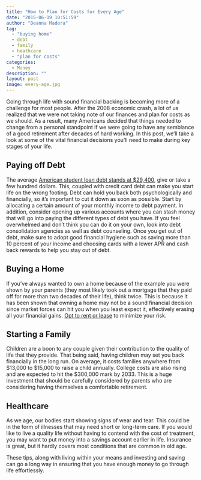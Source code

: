 ```yaml
---
title: "How to Plan for Costs for Every Age"
date: "2015-06-19 10:51:59"
author: "Deanna Madera"
tag:
  - "buying home"
  - debt
  - family
  - heathcare
  - "plan for costs"
categories:
  - Money
description: ""
layout: post
image: every-age.jpg
---
```


Going through life with sound financial backing is becoming more of a challenge for most people. After the 2008 economic crash, a lot of us realized that we were not taking note of our finances and plan for costs as we should. As a result, many Americans decided that things needed to change from a personal standpoint if we were going to have any semblance of a good retirement after decades of hard working. In this post, we’ll take a look at some of the vital financial decisions you’ll need to make during key stages of your life.

## Paying off Debt

The average [American student loan debt stands at $29,400](https://money.cnn.com/2013/12/04/pf/college/student-loan-debt/), give or take a few hundred dollars. This, coupled with credit card debt can make you start life on the wrong footing. Debt can hold you back both psychologically and financially, so it’s important to cut it down as soon as possible. Start by allocating a certain amount of your monthly income to debt payment. In addition, consider opening up various accounts where you can stash money that will go into paying the different types of debt you have. If you feel overwhelmed and don’t think you can do it on your own, look into debt consolidation agencies as well as debt counseling. Once you get out of debt, make sure to adopt good financial hygiene such as saving more than 10 percent of your income and choosing cards with a lower APR and cash back rewards to help you stay out of debt.

## Buying a Home

If you’ve always wanted to own a home because of the example you were shown by your parents (they most likely took out a mortgage that they paid off for more than two decades of their life), think twice. This is because it has been shown that owning a home may not be a sound financial decision since market forces can hit you when you least expect it, effectively erasing all your financial gains. [Opt to rent or lease](https://realestate.aol.com/blog/2014/11/13/when-renting-is-better-than-buying/) to minimize your risk.

## Starting a Family

Children are a boon to any couple given their contribution to the quality of life that they provide. That being said, having children may set you back financially in the long run. On average, it costs families anywhere from $13,000 to $15,000 to raise a child annually. College costs are also rising and are expected to hit the $300,000 mark by 2033. This is a huge investment that should be carefully considered by parents who are considering having themselves a comfortable retirement.

## Healthcare

As we age, our bodies start showing signs of wear and tear. This could be in the form of illnesses that may need short or long-term care. If you would like to live a quality life without having to contend with the cost of treatment, you may want to put money into a savings account earlier in life. Insurance is great, but it hardly covers most conditions that are common in old age.

These tips, along with living within your means and investing and saving can go a long way in ensuring that you have enough money to go through life effortlessly.
